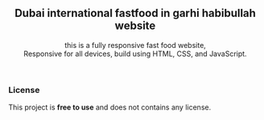 <div align="center">
  
 


  <br />
  <br />

  <h2 align="center">Dubai international fastfood in garhi habibullah website</h2>

  this is a fully responsive fast food website, <br />Responsive for all devices, build using HTML, CSS, and JavaScript.

 

</div>

<br />



### License

This project is **free to use** and does not contains any license.
